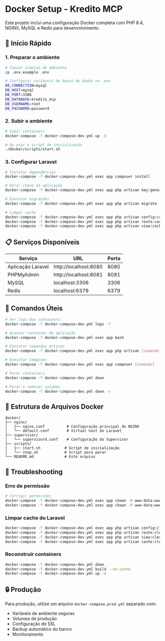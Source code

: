 # Docker Setup - Kredito MCP

Este projeto inclui uma configuração Docker completa com PHP 8.4, NGINX, MySQL e Redis para desenvolvimento.

## 🚀 Início Rápido

### 1. Preparar o ambiente

```bash
# Copiar arquivo de ambiente
cp .env.example .env

# Configurar variáveis de banco de dados no .env
DB_CONNECTION=mysql
DB_HOST=mysql
DB_PORT=3306
DB_DATABASE=kredito_mcp
DB_USERNAME=root
DB_PASSWORD=password
```

### 2. Subir o ambiente

```bash
# Subir containers
docker-compose -f docker-compose-dev.yml up -d

# Ou usar o script de inicialização
./docker/scripts/start.sh
```

### 3. Configurar Laravel

```bash
# Instalar dependências
docker-compose -f docker-compose-dev.yml exec app composer install

# Gerar chave da aplicação
docker-compose -f docker-compose-dev.yml exec app php artisan key:generate

# Executar migrações
docker-compose -f docker-compose-dev.yml exec app php artisan migrate

# Limpar cache
docker-compose -f docker-compose-dev.yml exec app php artisan config:cache
docker-compose -f docker-compose-dev.yml exec app php artisan route:cache
docker-compose -f docker-compose-dev.yml exec app php artisan view:cache
```

## 📋 Serviços Disponíveis

| Serviço | URL | Porta |
|---------|-----|-------|
| Aplicação Laravel | http://localhost:8080 | 8080 |
| PHPMyAdmin | http://localhost:8081 | 8081 |
| MySQL | localhost:3306 | 3306 |
| Redis | localhost:6379 | 6379 |

## 🔧 Comandos Úteis

```bash
# Ver logs dos containers
docker-compose -f docker-compose-dev.yml logs -f

# Acessar container da aplicação
docker-compose -f docker-compose-dev.yml exec app bash

# Executar comandos Artisan
docker-compose -f docker-compose-dev.yml exec app php artisan [comando]

# Executar Composer
docker-compose -f docker-compose-dev.yml exec app composer [comando]

# Parar containers
docker-compose -f docker-compose-dev.yml down

# Parar e remover volumes
docker-compose -f docker-compose-dev.yml down -v
```

## 📁 Estrutura de Arquivos Docker

```
docker/
├── nginx/
│   ├── nginx.conf          # Configuração principal do NGINX
│   └── default.conf        # Virtual host do Laravel
├── supervisor/
│   └── supervisord.conf    # Configuração do Supervisor
├── scripts/
│   ├── start.sh           # Script de inicialização
│   └── stop.sh            # Script para parar
└── README.md              # Este arquivo
```

## 🐛 Troubleshooting

### Erro de permissão
```bash
# Corrigir permissões
docker-compose -f docker-compose-dev.yml exec app chown -R www-data:www-data /var/www/html/storage
docker-compose -f docker-compose-dev.yml exec app chown -R www-data:www-data /var/www/html/bootstrap/cache
```

### Limpar cache do Laravel
```bash
docker-compose -f docker-compose-dev.yml exec app php artisan config:clear
docker-compose -f docker-compose-dev.yml exec app php artisan route:clear
docker-compose -f docker-compose-dev.yml exec app php artisan view:clear
docker-compose -f docker-compose-dev.yml exec app php artisan cache:clear
```

### Reconstruir containers
```bash
docker-compose -f docker-compose-dev.yml down
docker-compose -f docker-compose-dev.yml build --no-cache
docker-compose -f docker-compose-dev.yml up -d
```

## 🔒 Produção

Para produção, utilize um arquivo `docker-compose.prod.yml` separado com:
- Variáveis de ambiente seguras
- Volumes de produção
- Configuração de SSL
- Backup automático do banco
- Monitoramento
